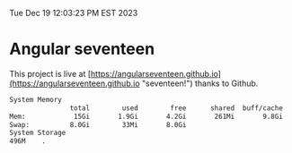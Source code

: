 Tue Dec 19 12:03:23 PM EST 2023

# Angular seventeen


This project is live at [https://angularseventeen.github.io](https://angularseventeen.github.io "seventeen!") thanks to Github.

```bash
System Memory
               total        used        free      shared  buff/cache   available
Mem:            15Gi       1.9Gi       4.2Gi       261Mi       9.8Gi        13Gi
Swap:          8.0Gi        33Mi       8.0Gi
System Storage
496M	.
```
